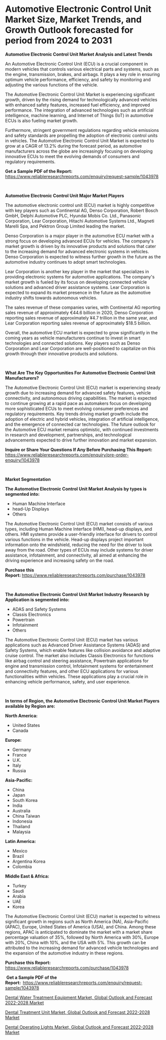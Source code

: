 <p><h1>Automotive Electronic Control Unit Market Size, Market Trends, and Growth Outlook forecasted for period from 2024 to 2031</h1></p><p><strong>Automotive Electronic Control Unit Market Analysis and Latest Trends</strong></p>
<p><p>An Automotive Electronic Control Unit (ECU) is a crucial component in modern vehicles that controls various electrical parts and systems, such as the engine, transmission, brakes, and airbags. It plays a key role in ensuring optimum vehicle performance, efficiency, and safety by monitoring and adjusting the various functions of the vehicle.</p><p>The Automotive Electronic Control Unit Market is experiencing significant growth, driven by the rising demand for technologically advanced vehicles with enhanced safety features, increased fuel efficiency, and improved performance. The integration of advanced technologies such as artificial intelligence, machine learning, and Internet of Things (IoT) in automotive ECUs is also fueling market growth.</p><p>Furthermore, stringent government regulations regarding vehicle emissions and safety standards are propelling the adoption of electronic control units in vehicles. The Automotive Electronic Control Unit Market is expected to grow at a CAGR of 13.2% during the forecast period, as automotive manufacturers across the globe are increasingly focusing on developing innovative ECUs to meet the evolving demands of consumers and regulatory requirements.</p></p>
<p><strong>Get a Sample PDF of the Report:&nbsp;</strong> <a href="https://www.reliableresearchreports.com/enquiry/request-sample/1043978">https://www.reliableresearchreports.com/enquiry/request-sample/1043978</a></p>
<p>&nbsp;</p>
<p><strong>Automotive Electronic Control Unit Major Market Players</strong></p>
<p><p>The automotive electronic control unit (ECU) market is highly competitive with key players such as Continental AG, Denso Corporation, Robert Bosch GmbH, Delphi Automotive PLC, Hyundai Mobis Co. Ltd., Panasonic Corporation, Lear Corporation, Hitachi Automotive Systems Ltd., Magneti Marelli Spa, and Pektron Group Limited leading the market. </p><p>Denso Corporation is a major player in the automotive ECU market with a strong focus on developing advanced ECUs for vehicles. The company's market growth is driven by its innovative products and solutions that cater to the increasing demand for advanced electronic systems in vehicles. Denso Corporation is expected to witness further growth in the future as the automotive industry continues to adopt smart technologies. </p><p>Lear Corporation is another key player in the market that specializes in providing electronic systems for automotive applications. The company's market growth is fueled by its focus on developing connected vehicle solutions and advanced driver assistance systems. Lear Corporation is expected to expand its market presence in the future as the automotive industry shifts towards autonomous vehicles. </p><p>The sales revenue of these companies varies, with Continental AG reporting sales revenue of approximately €44.6 billion in 2020, Denso Corporation reporting sales revenue of approximately ¥4.7 trillion in the same year, and Lear Corporation reporting sales revenue of approximately $18.5 billion. </p><p>Overall, the automotive ECU market is expected to grow significantly in the coming years as vehicle manufacturers continue to invest in smart technologies and connected solutions. Key players such as Denso Corporation and Lear Corporation are well-positioned to capitalize on this growth through their innovative products and solutions.</p></p>
<p>&nbsp;</p>
<p><strong>What Are The Key Opportunities For Automotive Electronic Control Unit Manufacturers?</strong></p>
<p><p>The Automotive Electronic Control Unit (ECU) market is experiencing steady growth due to increasing demand for advanced safety features, vehicle connectivity, and autonomous driving capabilities. The market is expected to continue growing at a rapid pace as automakers focus on developing more sophisticated ECUs to meet evolving consumer preferences and regulatory requirements. Key trends driving market growth include the adoption of electric and hybrid vehicles, integration of artificial intelligence, and the emergence of connected car technologies. The future outlook for the Automotive ECU market remains optimistic, with continued investments in research and development, partnerships, and technological advancements expected to drive further innovation and market expansion.</p></p>
<p><strong>Inquire or Share Your Questions If Any Before Purchasing This Report:</strong> <a href="https://www.reliableresearchreports.com/enquiry/pre-order-enquiry/1043978">https://www.reliableresearchreports.com/enquiry/pre-order-enquiry/1043978</a></p>
<p>&nbsp;</p>
<p><strong>Market Segmentation</strong></p>
<p><strong>The Automotive Electronic Control Unit Market Analysis by types is segmented into:</strong></p>
<p><ul><li>Human Machine Interface</li><li>head-Up Displays</li><li>Others</li></ul></p>
<p><p>The Automotive Electronic Control Unit (ECU) market consists of various types, including Human Machine Interface (HMI), head-up displays, and others. HMI systems provide a user-friendly interface for drivers to control various functions in the vehicle. Head-up displays project important information onto the windshield, reducing the need for the driver to look away from the road. Other types of ECUs may include systems for driver assistance, infotainment, and connectivity, all aimed at enhancing the driving experience and increasing safety on the road.</p></p>
<p><strong>Purchase this Report:&nbsp;</strong><a href="https://www.reliableresearchreports.com/purchase/1043978">https://www.reliableresearchreports.com/purchase/1043978</a></p>
<p>&nbsp;</p>
<p><strong>The Automotive Electronic Control Unit Market Industry Research by Application is segmented into:</strong></p>
<p><ul><li>ADAS and Safety Systems</li><li>Classis Electronics</li><li>Powertrain</li><li>Infotainment</li><li>Others</li></ul></p>
<p><p>The Automotive Electronic Control Unit (ECU) market has various applications such as Advanced Driver Assistance Systems (ADAS) and Safety Systems, which enable features like collision avoidance and adaptive cruise control. The market also includes Classis Electronics for functions like airbag control and steering assistance, Powertrain applications for engine and transmission control, Infotainment systems for entertainment and connectivity features, and other ECU applications for various functionalities within vehicles. These applications play a crucial role in enhancing vehicle performance, safety, and user experience.</p></p>
<p>&nbsp;</p>
<p><strong>In terms of Region, the Automotive Electronic Control Unit Market Players available by Region are:</strong></p>
<p>
    <p> <strong> North America: </strong>
        <ul>
            <li>United States</li>
            <li>Canada</li>
        </ul>
        </p> 
    <p> <strong> Europe: </strong>
        <ul>
            <li>Germany</li>
            <li>France</li>
            <li>U.K.</li>
            <li>Italy</li>
            <li>Russia</li>
        </ul>
        </p> 
    <p> <strong> Asia-Pacific: </strong>
        <ul>
            <li>China</li>
            <li>Japan</li>
            <li>South Korea</li>
            <li>India</li>
            <li>Australia</li>
            <li>China Taiwan</li>
            <li>Indonesia</li>
            <li>Thailand</li>
            <li>Malaysia</li>
        </ul>
        </p> 
    <p> <strong> Latin America: </strong>
        <ul>
            <li>Mexico</li>
            <li>Brazil</li>
            <li>Argentina Korea</li>
            <li>Colombia</li>
        </ul>
        </p> 
    <p> <strong> Middle East & Africa: </strong>
        <ul>
            <li>Turkey</li>
            <li>Saudi</li>
            <li>Arabia</li>
            <li>UAE</li>
            <li>Korea</li>
        </ul>
    </p>
    </p>
<p><p>The Automotive Electronic Control Unit (ECU) market is expected to witness significant growth in regions such as North America (NA), Asia-Pacific (APAC), Europe, United States of America (USA), and China. Among these regions, APAC is anticipated to dominate the market with a market share percentage valuation of 35%, followed by North America with 30%, Europe with 20%, China with 10%, and the USA with 5%. This growth can be attributed to the increasing demand for advanced vehicle technologies and the expansion of the automotive industry in these regions.</p></p>
<p><strong>Purchase this Report: </strong><a href="https://www.reliableresearchreports.com/purchase/1043978">https://www.reliableresearchreports.com/purchase/1043978</a></p>
<p>&nbsp;<strong>Get a Sample PDF of the Report:&nbsp;&nbsp;</strong><a href="https://www.reliableresearchreports.com/enquiry/request-sample/1043978">https://www.reliableresearchreports.com/enquiry/request-sample/1043978</a></p>
<p><strong></strong></p>
<p><p><a href="https://view.publitas.com/reportprime-1/dental-water-treatment-equipment-market-global-outlook-and-forecast-2022-2028-market-share-market-new-trends-analysis-report-by-type-by-application-by-end-use-by-region-and-segment-forecasts-2023-2030/">Dental Water Treatment Equipment Market, Global Outlook and Forecast 2022-2028 Market</a></p><p><a href="https://view.publitas.com/reportprime-1/dental-treatment-unit-market-global-outlook-and-forecast-2022-2028-market-research-report-unlocks-analysis-on-the-market-financial-status-market-size-and-market-revenue-upto-2030/">Dental Treatment Unit Market, Global Outlook and Forecast 2022-2028 Market</a></p><p><a href="https://view.publitas.com/reportprime-1/dental-operating-lights-market-global-outlook-and-forecast-2022-2028-market-research-report-unlocks-analysis-on-the-market-financial-status-market-size-and-market-revenue-upto-2030/">Dental Operating Lights Market, Global Outlook and Forecast 2022-2028 Market</a></p></p>